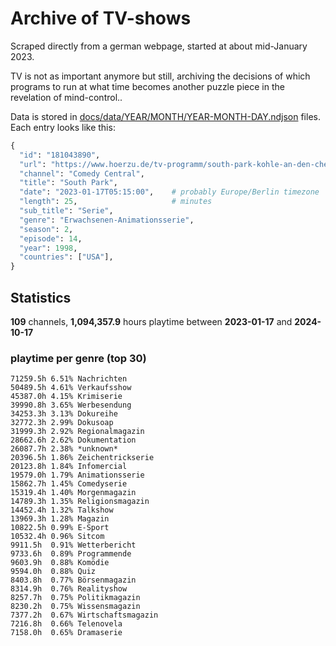 # Archive of TV-shows

Scraped directly from a german webpage, started at about mid-January 2023.

TV is not as important anymore but still, archiving the decisions of which programs to run at what time
becomes another puzzle piece in the revelation of mind-control.. 

Data is stored in [docs/data/YEAR/MONTH/YEAR-MONTH-DAY.ndjson](docs/data/) files. 
Each entry looks like this:

```python
{
  "id": "181043890", 
  "url": "https://www.hoerzu.de/tv-programm/south-park-kohle-an-den-chefkoch/bid_181043890/", 
  "channel": "Comedy Central", 
  "title": "South Park", 
  "date": "2023-01-17T05:15:00",    # probably Europe/Berlin timezone 
  "length": 25,                     # minutes 
  "sub_title": "Serie", 
  "genre": "Erwachsenen-Animationsserie", 
  "season": 2, 
  "episode": 14, 
  "year": 1998, 
  "countries": ["USA"],
}
```

## Statistics

**109** channels, **1,094,357.9** hours playtime between **2023-01-17** and **2024-10-17**


### playtime per genre (top 30)

    71259.5h 6.51% Nachrichten
    50489.5h 4.61% Verkaufsshow
    45387.0h 4.15% Krimiserie
    39990.8h 3.65% Werbesendung
    34253.3h 3.13% Dokureihe
    32772.3h 2.99% Dokusoap
    31999.3h 2.92% Regionalmagazin
    28662.6h 2.62% Dokumentation
    26087.7h 2.38% *unknown*
    20396.5h 1.86% Zeichentrickserie
    20123.8h 1.84% Infomercial
    19579.0h 1.79% Animationsserie
    15862.7h 1.45% Comedyserie
    15319.4h 1.40% Morgenmagazin
    14789.3h 1.35% Religionsmagazin
    14452.4h 1.32% Talkshow
    13969.3h 1.28% Magazin
    10822.5h 0.99% E-Sport
    10532.4h 0.96% Sitcom
    9911.5h  0.91% Wetterbericht
    9733.6h  0.89% Programmende
    9603.9h  0.88% Komödie
    9594.0h  0.88% Quiz
    8403.8h  0.77% Börsenmagazin
    8314.9h  0.76% Realityshow
    8257.7h  0.75% Politikmagazin
    8230.2h  0.75% Wissensmagazin
    7377.2h  0.67% Wirtschaftsmagazin
    7216.8h  0.66% Telenovela
    7158.0h  0.65% Dramaserie

